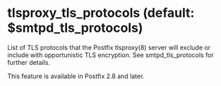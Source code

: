 # tlsproxy_tls_protocols (default: $smtpd_tls_protocols)
 List of TLS protocols that the Postfix tlsproxy(8) server will
exclude or include with opportunistic TLS encryption. See
smtpd\_tls\_protocols for further details. 


 This feature is available in Postfix 2.8 and later. 


